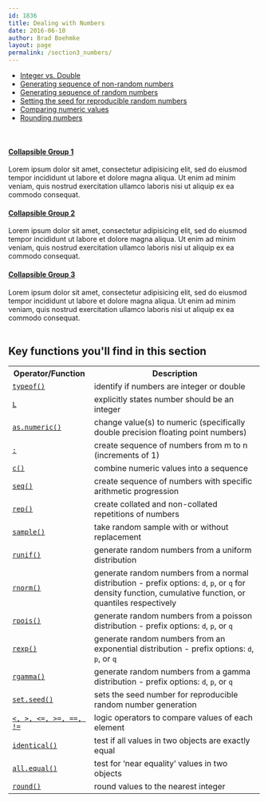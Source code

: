 ```yaml
---
id: 1836
title: Dealing with Numbers
date: 2016-06-10
author: Brad Boehmke
layout: page
permalink: /section3_numbers/
---
```


* [Integer vs. Double](http://uc-r.github.io/integer_double)
* [Generating sequence of non-random numbers](http://uc-r.github.io/generating_sequence_numbers)
* [Generating sequence of random numbers](http://uc-r.github.io/generating_random_numbers)
* [Setting the seed for reproducible random numbers](http://uc-r.github.io/setting_seed)
* [Comparing numeric values](http://uc-r.github.io/comparing_numeric_values)
* [Rounding numbers](http://uc-r.github.io/rounding/)

<br>

<div class="panel-group" id="accordion">
  <div class="panel panel-default">
    <div class="panel-heading">
      <h4 class="panel-title">
        <a data-toggle="collapse" data-parent="#accordion" href="#collapse1">
        Collapsible Group 1</a>
      </h4>
    </div>
    <div id="collapse1" class="panel-collapse collapse in">
      <div class="panel-body">Lorem ipsum dolor sit amet, consectetur adipisicing elit,
      sed do eiusmod tempor incididunt ut labore et dolore magna aliqua. Ut enim ad
      minim veniam, quis nostrud exercitation ullamco laboris nisi ut aliquip ex ea
      commodo consequat.</div>
    </div>
  </div>
  <div class="panel panel-default">
    <div class="panel-heading">
      <h4 class="panel-title">
        <a data-toggle="collapse" data-parent="#accordion" href="#collapse2">
        Collapsible Group 2</a>
      </h4>
    </div>
    <div id="collapse2" class="panel-collapse collapse">
      <div class="panel-body">Lorem ipsum dolor sit amet, consectetur adipisicing elit,
      sed do eiusmod tempor incididunt ut labore et dolore magna aliqua. Ut enim ad
      minim veniam, quis nostrud exercitation ullamco laboris nisi ut aliquip ex ea
      commodo consequat.</div>
    </div>
  </div>
  <div class="panel panel-default">
    <div class="panel-heading">
      <h4 class="panel-title">
        <a data-toggle="collapse" data-parent="#accordion" href="#collapse3">
        Collapsible Group 3</a>
      </h4>
    </div>
    <div id="collapse3" class="panel-collapse collapse">
      <div class="panel-body">Lorem ipsum dolor sit amet, consectetur adipisicing elit,
      sed do eiusmod tempor incididunt ut labore et dolore magna aliqua. Ut enim ad
      minim veniam, quis nostrud exercitation ullamco laboris nisi ut aliquip ex ea
      commodo consequat.</div>
    </div>
  </div>
</div>

<br>

## Key functions you'll find in this section

<table class="w3-table-all" style="width:100%">
<tr>
	<th>Operator/Function</th>
	<th>Description</th>
</tr>
<tr>
	<td><a href="http://uc-r.github.io/integer_double/#type"><code>typeof()</code></a></td>
	<td>identify if numbers are integer or double</td>
</tr>
<tr>
	<td><a href="http://uc-r.github.io/integer_double/#integer"><code>L</code></a></td>
	<td>explicitly states number should be an integer</td>
</tr>
<tr>
	<td><a href="http://uc-r.github.io/integer_double/#convert"><code>as.numeric()</code></a></td>
	<td>change value(s) to numeric (specifically double precision floating point numbers)</td>
</tr>
<tr>
	<td><a href="http://uc-r.github.io/generating_sequence_numbers/#seq1"><code>:</code></a></td>
	<td>create sequence of numbers from m to n (increments of 1)</td>
</tr>
<tr>
	<td><a href="http://uc-r.github.io/generating_sequence_numbers/#seq1"><code>c()</code></a></td>
	<td>combine numeric values into a sequence</td>
</tr>
<tr>
	<td><a href="http://uc-r.github.io/generating_sequence_numbers/#seq2"><code>seq()</code></a></td>
	<td>create sequence of numbers with specific arithmetic progression</td>
</tr>
<tr>
	<td><a href="http://uc-r.github.io/generating_sequence_numbers/#seq3"><code>rep()</code></a></td>
	<td>create collated and non-collated repetitions of numbers</td>
</tr>
<tr>
	<td><a href="http://uc-r.github.io/generating_random_numbers/#uniform"><code>sample()</code></a></td>
	<td>take random sample with or without replacement</td>
</tr>
<tr>
	<td><a href="http://uc-r.github.io/generating_random_numbers/#uniform"><code>runif()</code></a></td>
	<td>generate random numbers from a uniform distribution</td>
</tr>
<tr>
	<td><a href="http://uc-r.github.io/generating_random_numbers/#normal"><code>rnorm()</code></a></td>
	<td>generate random numbers from a normal distribution - prefix options: <code>d</code>, <code>p</code>, or <code>q</code> for density function, cumulative function, or quantiles respectively</td>
</tr>
<tr>
	<td><a href="http://uc-r.github.io/generating_random_numbers/#poisson"><code>rpois()</code></a></td>
	<td>generate random numbers from a poisson distribution - prefix options: <code>d</code>, <code>p</code>, or <code>q</code></td>
</tr>
<tr>
	<td><a href="http://uc-r.github.io/generating_random_numbers/#exponential"><code>rexp()</code></a></td>
	<td>generate random numbers from an exponential distribution - prefix options: <code>d</code>, <code>p</code>, or <code>q</code></td>
</tr>
<tr>
	<td><a href="http://uc-r.github.io/generating_random_numbers/#gamma"><code>rgamma()</code></a></td>
	<td>generate random numbers from a gamma distribution - prefix options: <code>d</code>, <code>p</code>, or <code>q</code></td>
</tr>
<tr>
	<td><a href="http://uc-r.github.io/setting_seed/"><code>set.seed()</code></a></td>
	<td>sets the seed number for reproducible random number generation</td>
</tr>
<tr>
	<td><a href="http://uc-r.github.io/comparing_numeric_values/#numeric_comparison"><code><, >, <=, >=, ==, !=</code></a></td>
	<td>logic operators to compare values of each element</td>
</tr>
<tr>
	<td><a href="http://uc-r.github.io/comparing_numeric_values/#numeric_exact"><code>identical()</code></a></td>
	<td>test if all values in two objects are exactly equal</td>
</tr>
<tr>
	<td><a href="http://uc-r.github.io/comparing_numeric_values/#numeric_near"><code>all.equal()</code></a></td>
	<td>test for ‘near equality’ values in two objects</td>
</tr>
<tr>
	<td><a href="http://uc-r.github.io/rounding"><code>round()</code></a></td>
	<td>round values to the nearest integer</td>
</tr>
</table>
